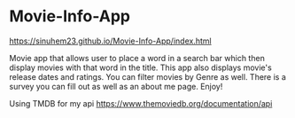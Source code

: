 # Movie-Info-App

https://sinuhem23.github.io/Movie-Info-App/index.html

Movie app that allows user to place a word in a search bar which then display movies with that word in the title. This app also displays movie's release dates and ratings. You can filter movies by Genre as well. There is a survey you can fill out as well as an about me page. Enjoy!

Using TMDB for my api
https://www.themoviedb.org/documentation/api
